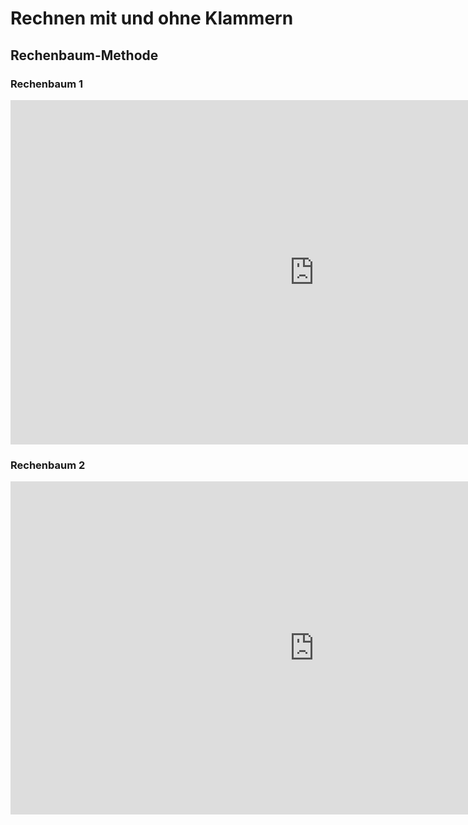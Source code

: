 # Rechnen mit und ohne Klammern

## Rechenbaum-Methode

### Rechenbaum 1
<iframe scrolling="no" src="https://www.geogebra.org/material/iframe/id/kCN5wZ9b/width/971/height/551/border/888888/smb/false/stb/false/stbh/false/ai/false/asb/false/sri/false/rc/false/ld/false/sdz/false/ctl/false" width="971px" height="551px" style="border:0px;"> </iframe>


### Rechenbaum 2

<iframe scrolling="no" src="https://www.geogebra.org/material/iframe/id/JZCbj5Qw/width/971/height/533/border/888888/smb/false/stb/false/stbh/false/ai/false/asb/false/sri/false/rc/false/ld/false/sdz/false/ctl/false" width="971px" height="533px" style="border:0px;"> </iframe>



